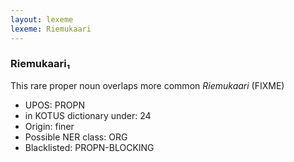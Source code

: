 ```yaml
---
layout: lexeme
lexeme: Riemukaari
---
```


###  Riemukaari₁

This rare proper noun overlaps more common *Riemukaari* (FIXME)
* UPOS:  PROPN
* in KOTUS dictionary under:  24
* Origin:  finer
* Possible NER class:  ORG
* Blacklisted:  PROPN-BLOCKING

